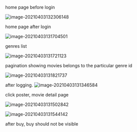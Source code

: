 home page before login

![image-20210403132306148](../../../../../resources/image-20210403132306148.png)



home page after login

![image-20210403131704501](../../../../../resources/image-20210403131704501.png)

genres list

![image-20210403131721123](../../../../../resources/image-20210403131721123.png)



pagination showing movies belongs to the particular genre id

![image-20210403131821737](../../../../../resources/image-20210403131821737.png)





after logging. ![image-20210403131346584](../../../../../resources/image-20210403131346584.png)







click poster, movie detail page

![image-20210403131502842](../../../../../resources/image-20210403131502842.png)

![image-20210403131544142](../../../../../resources/image-20210403131544142.png)

after buy, buy should not be visible